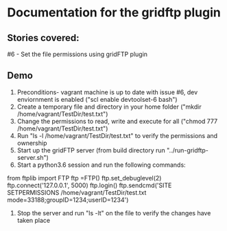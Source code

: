 # Documentation for the gridftp plugin

## Stories covered:

#6 - Set the file permissions using gridFTP plugin

## Demo
1. Preconditions- vagrant machine is up to date with issue #6, dev enviornment is enabled ("scl enable devtoolset-6 bash")
1. Create a temporary file and directory in your home folder ("mkdir /home/vagrant/TestDir/test.txt")
1. Change the permissions to read, write and execute for all ("chmod 777 /home/vagrant/TestDir/test.txt")
1. Run "ls -l /home/vagrant/TestDir/test.txt" to verify the permissions and ownership
1. Start up the gridFTP server (from build directory run "../run-gridftp-server.sh")
1. Start a python3.6 session and run the following commands:

from ftplib import FTP
ftp =FTP()
ftp.set_debuglevel(2)
ftp.connect('127.0.0.1', 5000)
ftp.login()
ftp.sendcmd('SITE SETPERMISSIONS /home/vagrant/TestDir/test.txt mode=33188;groupID=1234;userID=1234')

1. Stop the server and run "ls -lt" on the file to verify the changes have taken place